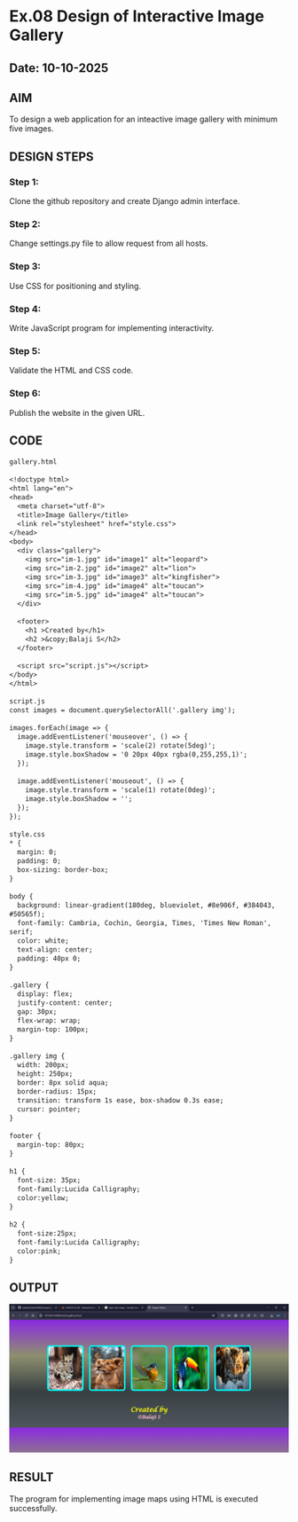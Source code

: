 # Ex.08 Design of Interactive Image Gallery
## Date: 10-10-2025

## AIM
To design a web application for an inteactive image gallery with minimum five images.

## DESIGN STEPS

### Step 1:
Clone the github repository and create Django admin interface.

### Step 2:
Change settings.py file to allow request from all hosts.

### Step 3:
Use CSS for positioning and styling.

### Step 4:
Write JavaScript program for implementing interactivity.

### Step 5:
Validate the HTML and CSS code.

### Step 6:
Publish the website in the given URL.

## CODE
```
gallery.html

<!doctype html>
<html lang="en">
<head>
  <meta charset="utf-8">
  <title>Image Gallery</title>
  <link rel="stylesheet" href="style.css">
</head>
<body>
  <div class="gallery">
    <img src="im-1.jpg" id="image1" alt="leopard">
    <img src="im-2.jpg" id="image2" alt="lion">
    <img src="im-3.jpg" id="image3" alt="kingfisher">
    <img src="im-4.jpg" id="image4" alt="toucan">
    <img src="im-5.jpg" id="image4" alt="toucan">
  </div>

  <footer>
    <h1 >Created by</h1>
    <h2 >&copy;Balaji S</h2>
  </footer>

  <script src="script.js"></script>
</body>
</html>

script.js
const images = document.querySelectorAll('.gallery img');

images.forEach(image => {
  image.addEventListener('mouseover', () => {
    image.style.transform = 'scale(2) rotate(5deg)';
    image.style.boxShadow = '0 20px 40px rgba(0,255,255,1)';
  });

  image.addEventListener('mouseout', () => {
    image.style.transform = 'scale(1) rotate(0deg)';
    image.style.boxShadow = '';
  });
});

style.css
* {
  margin: 0;
  padding: 0;
  box-sizing: border-box;
}

body {
  background: linear-gradient(180deg, blueviolet, #8e906f, #384043, #50565f);
  font-family: Cambria, Cochin, Georgia, Times, 'Times New Roman', serif;
  color: white;
  text-align: center;
  padding: 40px 0;
}

.gallery {
  display: flex;
  justify-content: center;
  gap: 30px;
  flex-wrap: wrap;
  margin-top: 100px;
}

.gallery img {
  width: 200px;
  height: 250px;
  border: 8px solid aqua;
  border-radius: 15px;
  transition: transform 1s ease, box-shadow 0.3s ease;
  cursor: pointer;
}

footer {
  margin-top: 80px;
}

h1 {
  font-size: 35px;
  font-family:Lucida Calligraphy;
  color:yellow;
}

h2 {
  font-size:25px;
  font-family:Lucida Calligraphy;
  color:pink;
}

```
## OUTPUT

![alt text](<Screenshot 2025-10-17 160504.png>)

## RESULT
The program for implementing image maps using HTML is executed successfully.
